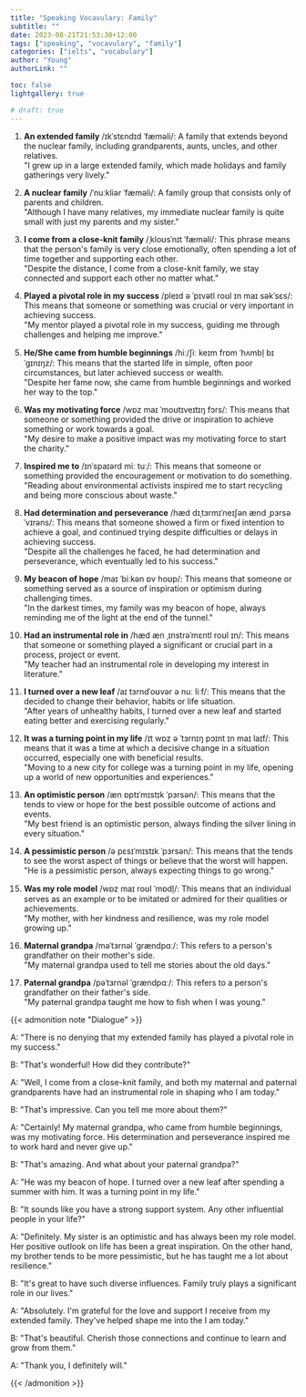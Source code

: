```yaml
---
title: "Speaking Vocavulary: Family"
subtitle: ""
date: 2023-08-21T21:53:30+12:00
tags: ["speaking", "vocavulary", "family"]
categories: ["ielts", "vocabulary"]
author: "Young"
authorLink: ""

toc: false
lightgallery: true

# draft: true
---
```

1. **An extended family** /ɪkˈstɛndɪd ˈfæməli/: A family that extends beyond the nuclear family, including grandparents, aunts, uncles, and other relatives.   
"I grew up in a large extended family, which made holidays and family gatherings very lively."

1. **A nuclear family** /ˈnuːkliər ˈfæməli/: A family group that consists only of parents and children.   
"Although I have many relatives, my immediate nuclear family is quite small with just my parents and my sister."

1. **I come from a close-knit family** /ˌkloʊsˈnɪt ˈfæməli/: This phrase means that the person's family is very close emotionally, often spending a lot of time together and supporting each other.   
"Despite the distance, I come from a close-knit family, we stay connected and support each other no matter what."

1. **Played a pivotal role in my success** /pleɪd ə ˈpɪvətl roʊl ɪn maɪ səkˈsɛs/: This means that someone or something was crucial or very important in achieving success.   
"My mentor played a pivotal role in my success, guiding me through challenges and helping me improve."

1. **He/She came from humble beginnings** /hiː/ʃiː keɪm frɒm ˈhʌmbl̩ bɪˈgɪnɪŋz/: This means that the 
started life in simple, often poor circumstances, but later achieved success or wealth.   
"Despite her fame now, she came from humble beginnings and worked her way to the top."

1. **Was my motivating force** /wɒz maɪ ˈmoʊtɪveɪtɪŋ fɔrs/: This means that someone or something provided the drive or inspiration to achieve something or work towards a goal.   
"My desire to make a positive impact was my motivating force to start the charity."

1. **Inspired me to** /ɪnˈspaɪərd miː tuː/: This means that someone or something provided the encouragement or motivation to do something.   
"Reading about environmental activists inspired me to start recycling and being more conscious about waste."

1. **Had determination and perseverance** /hæd dɪˌtɜrmɪˈneɪʃən ænd ˌpɜrsəˈvɪrəns/: This means that someone showed a firm or fixed intention to achieve a goal, and continued trying despite difficulties or delays in achieving success.   
"Despite all the challenges he faced, he had determination and perseverance, which eventually led to his success."

1. **My beacon of hope** /maɪ ˈbiːkən ɒv hoʊp/: This means that someone or something served as a source of inspiration or optimism during challenging times.   
"In the darkest times, my family was my beacon of hope, always reminding me of the light at the end of the tunnel."

1. **Had an instrumental role in** /hæd æn ˌɪnstrəˈmɛntl roʊl ɪn/: This means that someone or something played a significant or crucial part in a process, project or event.   
"My teacher had an instrumental role in developing my interest in literature."

1. **I turned over a new leaf** /aɪ tɜrndˈoʊvər ə nuː liːf/: This means that the 
decided to change their behavior, habits or life situation.   
"After years of unhealthy habits, I turned over a new leaf and started eating better and exercising regularly."

1. **It was a turning point in my life** /ɪt wɒz ə ˈtɜrnɪŋ pɔɪnt ɪn maɪ laɪf/: This means that it was a time at which a decisive change in a situation occurred, especially one with beneficial results.   
"Moving to a new city for college was a turning point in my life, opening up a world of new opportunities and experiences."

1. **An optimistic person** /æn ɒptɪˈmɪstɪk ˈpɜrsən/: This means that the 
tends to view or hope for the best possible outcome of actions and events.   
"My best friend is an optimistic person, always finding the silver lining in every situation."

1. **A pessimistic person** /ə pɛsɪˈmɪstɪk ˈpɜrsən/: This means that the 
tends to see the worst aspect of things or believe that the worst will happen.   
"He is a pessimistic person, always expecting things to go wrong."

1. **Was my role model** /wɒz maɪ roʊl ˈmɒdl̩/: This means that an individual serves as an example or 
to be imitated or admired for their qualities or achievements.   
"My mother, with her kindness and resilience, was my role model growing up."

1. **Maternal grandpa** /məˈtɜrnəl ˈɡrændpɑː/: This refers to a person's grandfather on their mother's side.   
"My maternal grandpa used to tell me stories about the old days."

1. **Paternal grandpa** /pəˈtɜrnəl ˈɡrændpɑː/: This refers to a person's grandfather on their father's side.   
"My paternal grandpa taught me how to fish when I was young."

{{< admonition note "Dialogue" >}}


A: "There is no denying that my extended family has played a pivotal role in my success."

B: "That's wonderful! How did they contribute?"

A: "Well, I come from a close-knit family, and both my maternal and paternal grandparents have had an instrumental role in shaping who I am today."

B: "That's impressive. Can you tell me more about them?"

A: "Certainly! My maternal grandpa, who came from humble beginnings, was my motivating force. His determination and perseverance inspired me to work hard and never give up."

B: "That's amazing. And what about your paternal grandpa?"

A: "He was my beacon of hope. I turned over a new leaf after spending a summer with him. It was a turning point in my life."

B: "It sounds like you have a strong support system. Any other influential people in your life?"

A: "Definitely. My sister is an optimistic 
and has always been my role model. Her positive outlook on life has been a great inspiration. On the other hand, my brother tends to be more pessimistic, but he has taught me a lot about resilience."

B: "It's great to have such diverse influences. Family truly plays a significant role in our lives."

A: "Absolutely. I'm grateful for the love and support I receive from my extended family. They've helped shape me into the 
I am today."

B: "That's beautiful. Cherish those connections and continue to learn and grow from them."

A: "Thank you, I definitely will."

{{< /admonition >}}

